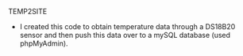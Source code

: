 TEMP2SITE
- I created this code to obtain temperature data through a DS18B20 sensor and then push this data over to a mySQL database (used phpMyAdmin). 
